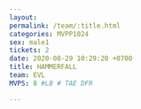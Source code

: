 ```yaml
---
layout: 
permalink: /team/:title.html
categories: MVPP1024
sex: male1
tickets: 2
date: 2020-08-29 10:29:20 +0700
title: HAMMERFALL
team: EVL
MVPS: 8 #LB # TAE DFR

---
```

